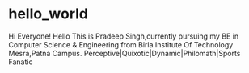# hello_world

Hi Everyone!
Hello This is Pradeep Singh,currently pursuing my BE in Computer Science & Engineering from Birla Institute Of Technology Mesra,Patna Campus.
Perceptive|Quixotic|Dynamic|Philomath|Sports Fanatic
